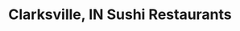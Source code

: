 ---
layout: city
title: Clarksville, IN Sushi Restaurants
permalink: /indiana/clarksville/
stateAbbr: IN
stateName: Indiana
cityName: Clarksville

---
